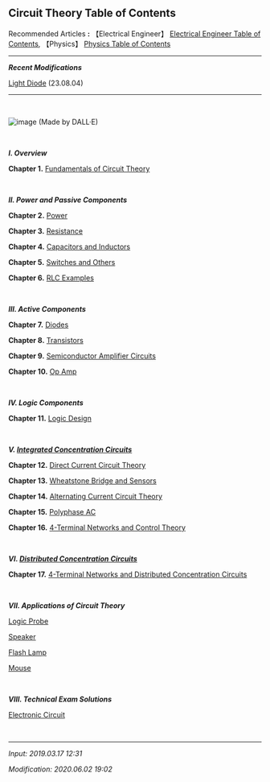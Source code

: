 ## **Circuit Theory Table of Contents**

Recommended Articles **:** 【Electrical Engineer】 [Electrical Engineer Table of Contents](https://jb243.github.io/pages/2092), 【Physics】 [Physics Table of Contents](https://jb243.github.io/pages/725)

---

**_Recent Modifications_**

[Light Diode](https://jb243.github.io/pages/1092) (23.08.04)

---

<br>

![image](https://github.com/JB243/jb243.github.io/assets/55747737/fcb54a71-c0ee-4482-85ce-24a99e56f06b)
(Made by DALL·E)

<br>

**_Ⅰ. Overview_**

**Chapter 1.** [Fundamentals of Circuit Theory](https://jb243.github.io/pages/2)

<br>

**_Ⅱ. Power and Passive Components_**

**Chapter 2.** [Power](https://jb243.github.io/pages/3)

**Chapter 3.** [Resistance](https://jb243.github.io/pages/4)

**Chapter 4.** [Capacitors and Inductors](https://jb243.github.io/pages/13)

**Chapter 5.** [Switches and Others](https://jb243.github.io/pages/10)

**Chapter 6.** [RLC Examples](https://jb243.github.io/pages/23)

<br>

**_Ⅲ. Active Components_**

**Chapter 7.** [Diodes](https://jb243.github.io/pages/1092)

**Chapter 8.** [Transistors](https://jb243.github.io/pages/1093)

**Chapter 9.** [Semiconductor Amplifier Circuits](https://jb243.github.io/pages/1789)

**Chapter 10.** [Op Amp](https://jb243.github.io/pages/5)

<br>

_**Ⅳ. Logic Components**_

**Chapter 11.** [Logic Design](https://jb243.github.io/pages/1563)

<br>

_**Ⅴ. [Integrated Concentration Circuits](https://jb243.github.io/pages/2)**_ 

**Chapter 12.** [Direct Current Circuit Theory](https://jb243.github.io/pages/14)

**Chapter 13.** [Wheatstone Bridge and Sensors](https://jb243.github.io/pages/40)

**Chapter 14.** [Alternating Current Circuit Theory](https://jb243.github.io/pages/34)

**Chapter 15.** [Polyphase AC](https://jb243.github.io/pages/847)

**Chapter 16.** [4-Terminal Networks and Control Theory](https://jb243.github.io/pages/845)

<br>

**_Ⅵ. [Distributed Concentration Circuits](https://jb243.github.io/pages/2)_**

**Chapter 17.** [4-Terminal Networks and Distributed Concentration Circuits](https://jb243.github.io/pages/851)

<br>

**_Ⅶ. Applications of Circuit Theory_**

[Logic Probe](https://jb243.github.io/pages/8)

[Speaker](https://jb243.github.io/pages/38)

[Flash Lamp](https://jb243.github.io/pages/35)

[Mouse](https://jb243.github.io/pages/107)

<br>

**_Ⅷ. Technical Exam Solutions_**

[Electronic Circuit](https://jb243.github.io/pages/728)

<br>

---

_Input: 2019.03.17 12:31_

_Modification: 2020.06.02 19:02_
